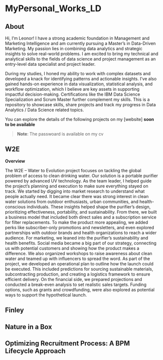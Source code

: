 # MyPersonal_Works_LD
## About
Hi, I’m Leonor! I have a strong academic foundation in Management and Marketing Intelligence and am currently pursuing a Master’s in Data-Driven Marketing. My passion lies in combining data analytics and strategic insights to solve real-world problems. I am excited to bring my technical and analytical skills to the fields of data science and project management as an entry-level data specialist and project leader.

During my studies, I honed my ability to work with complex datasets and developed a knack for identifying patterns and actionable insights. I’ve also gained hands-on experience in data visualization, statistical analysis, and workflow optimization, which I believe are key assets in supporting impactful decision-making. Certifications like the IBM Data Science Specialization and Scrum Master further complement my skills.
This is a repository to showcase skills, share projects and track my progress in Data Analytics / Data Science related topics.

You can explore the details of the following projects on my [website] **soon to be available** 
> **Note**: The passwoard is available on my cv

## W2E
**Overview**

The W2E – Water to Evolution project focuses on tackling the global problem of access to clean drinking water. Our solution is a portable purifier powered by advanced UV technology. As the team leader, I helped guide the project’s planning and execution to make sure everything stayed on track.
We started by digging into market research to understand what people actually need. It became clear there was strong interest in clean water solutions from outdoor enthusiasts, urban communities, and health-conscious individuals. These insights helped shape the purifier’s design, prioritizing effectiveness, portability, and sustainability.
From there, we built a business model that included both direct sales and a subscription service for filter replacements. To make the product more appealing, we added perks like subscriber-only promotions and newsletters, and even explored partnerships with outdoor brands and health organizations to reach a wider audience.
For marketing, we leaned into the purifier’s sustainability and health benefits. Social media became a big part of our strategy, connecting us with potential customers and showing how the product makes a difference. We also organized workshops to raise awareness about clean water and teamed up with influencers to spread the word.
As part of the project, we developed an operational plan to outline how the launch could be executed. This included predictions for sourcing sustainable materials, subcontracting production, and creating a logistics framework to ensure efficient delivery.
On the financial side, we prepared projections and conducted a break-even analysis to set realistic sales targets. Funding options, such as grants and crowdfunding, were also explored as potential ways to support the hypothetical launch.

## Finley
## Nature in a Box
## Optimizing Recruitment Process: A BPM Lifecycle Approach







